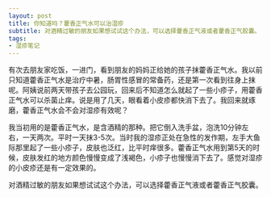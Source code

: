 ```yaml
---
layout: post
title: 你知道吗？藿香正气水可以治湿疹 
subtitle: 对酒精过敏的朋友如果想试试这个办法，可以选择藿香正气液或者藿香正气胶囊。
tags: 
- 湿疹笔记
---
```


有次去朋友家吃饭，一进门，看到朋友的妈妈正给她的孩子抹藿香正气水。我以前只知道藿香正气水是治疗中暑，肠胃性感冒的常备药，还是第一次看到往身上抹呢。阿姨说前两天带孩子去公园玩，回来后不知道怎么就起了一些小疹子，用藿香正气水可以杀菌止痒。说是用了几天，眼看着小皮疹都快消下去了。我回来就琢磨，藿香正气水会不会对湿疹有效呢？

我当初用的是藿香正气水，是含酒精的那种。把它倒入洗手盆，泡洗10分钟左右，一天两次。平时一天抹3-5次。当时我的湿疹正处在急性的发作期，左手大鱼际那里起了一些小疹子，皮肤也泛红，比平时痒很多。藿香正气水用到第5天的时候，皮肤发红的地方颜色慢慢变成了浅褐色，小疹子也慢慢消下去了。感觉对湿疹的小皮疹还是有一定效果的。

对酒精过敏的朋友如果想试试这个办法，可以选择藿香正气液或者藿香正气胶囊。
